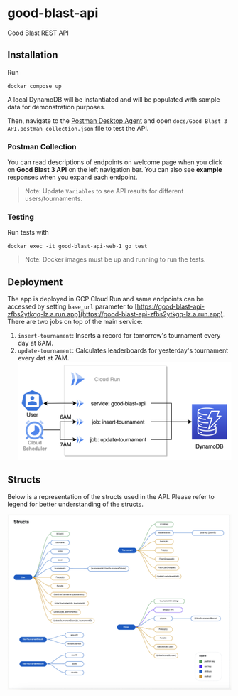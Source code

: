 # good-blast-api
Good Blast REST API

## Installation

Run 
```
docker compose up
```
A local DynamoDB will be instantiated and will be populated with sample data for demonstration purposes.

Then, navigate to the [Postman Desktop Agent](https://www.postman.com/downloads/postman-agent/) and open `docs/Good Blast 3 API.postman_collection.json` file to test the API.

### Postman Collection
You can read descriptions of endpoints on welcome page when you click on **Good Blast 3 API** on the left navigation bar. You can also see **example** responses when you expand each endpoint.


> Note: Update `Variables` to see API results for different users/tournaments. 

### Testing

Run tests with
```
docker exec -it good-blast-api-web-1 go test
```

> Note: Docker images must be up and running to run the tests.


## Deployment
The app is deployed in GCP Cloud Run and same endpoints can be accessed by setting `base_url` parameter to [https://good-blast-api-zfbs2ytkgq-lz.a.run.app](https://good-blast-api-zfbs2ytkgq-lz.a.run.app).
There are two jobs on top of the main service:
1. `insert-tournament`: Inserts a record for tomorrow's tournament every day at 6AM.
2. `update-tournament`: Calculates leaderboards for yesterday's tournament every dat at 7AM.
![Deployment](/docs/img/deployment.png)

## Structs
Below is a representation of the structs used in the API. Please refer to legend for better understanding of the structs.

![Structs](/docs/img/structs.png)

